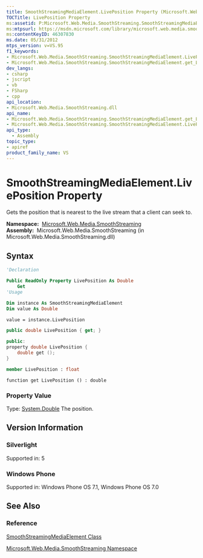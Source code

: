 ```yaml
---
title: SmoothStreamingMediaElement.LivePosition Property (Microsoft.Web.Media.SmoothStreaming)
TOCTitle: LivePosition Property
ms:assetid: P:Microsoft.Web.Media.SmoothStreaming.SmoothStreamingMediaElement.LivePosition
ms:mtpsurl: https://msdn.microsoft.com/library/microsoft.web.media.smoothstreaming.smoothstreamingmediaelement.liveposition(v=VS.95)
ms:contentKeyID: 46307830
ms.date: 05/31/2012
mtps_version: v=VS.95
f1_keywords:
- Microsoft.Web.Media.SmoothStreaming.SmoothStreamingMediaElement.LivePosition
- Microsoft.Web.Media.SmoothStreaming.SmoothStreamingMediaElement.get_LivePosition
dev_langs:
- csharp
- jscript
- vb
- FSharp
- cpp
api_location:
- Microsoft.Web.Media.SmoothStreaming.dll
api_name:
- Microsoft.Web.Media.SmoothStreaming.SmoothStreamingMediaElement.get_LivePosition
- Microsoft.Web.Media.SmoothStreaming.SmoothStreamingMediaElement.LivePosition
api_type:
  - Assembly
topic_type:
- apiref
product_family_name: VS
---
```


# SmoothStreamingMediaElement.LivePosition Property

Gets the position that is nearest to the live stream that a client can seek to.

**Namespace:**  [Microsoft.Web.Media.SmoothStreaming](microsoft-web-media-smoothstreaming-namespace_1.md)  
**Assembly:**  Microsoft.Web.Media.SmoothStreaming (in Microsoft.Web.Media.SmoothStreaming.dll)

## Syntax

```vb
'Declaration

Public ReadOnly Property LivePosition As Double
    Get
'Usage

Dim instance As SmoothStreamingMediaElement
Dim value As Double

value = instance.LivePosition
```

```csharp
public double LivePosition { get; }
```

```cpp
public:
property double LivePosition {
    double get ();
}
```

``` fsharp
member LivePosition : float
```

```jscript
function get LivePosition () : double
```

### Property Value

Type: [System.Double](https://msdn.microsoft.com/library/643eft0t\(v=vs.95\))  
The position.

## Version Information

### Silverlight

Supported in: 5  

### Windows Phone

Supported in: Windows Phone OS 7.1, Windows Phone OS 7.0  

## See Also

### Reference

[SmoothStreamingMediaElement Class](smoothstreamingmediaelement-class-microsoft-web-media-smoothstreaming_1.md)

[Microsoft.Web.Media.SmoothStreaming Namespace](microsoft-web-media-smoothstreaming-namespace_1.md)

